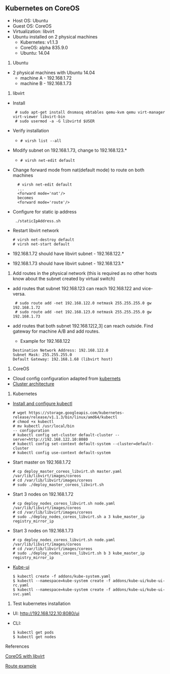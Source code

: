 ## Kubernetes on CoreOS

 - Host OS: Ubuntu
 - Guest OS: CoreOS
 - Virtualization: libvirt
 - Ubuntu installed on 2 physical machines
   - Kubernetes: v1.1.3
   - CoreOS: alpha 835.9.0
   - Ubuntu: 14.04

1. Ubuntu
 - 2 physical machines with Ubuntu 14.04
    * machine A - 192.168.1.72
    * machine B - 192.168.1.73
1. libvirt
 - Install

    ```
     # sudo apt-get install dnsmasq ebtables qemu-kvm qemu virt-manager virt-viewer libvirt-bin
     # sudo usermod -a -G libvirtd $USER
    ```
 - Verify installation
   * `# virsh list --all`
 - Modify subnet on 192.168.1.73, change to 192.168.123.*
   * `# virsh net-edit default`
 - Change forward mode from nat(default mode) to route on both machines

    ```
      # virsh net-edit default
      ...
      <forward mode='nat'/>
      becomes
      <forward mode='route'/>
    ```
 - Configure for static ip address

    ` ./staticIpAddress.sh`
 - Restart libvirt network

    ```
    # virsh net-destroy default
    # virsh net-start default
    ```
 - 192.168.1.72 should have libvirt subnet - 192.168.122.*
 - 192.168.1.73 should have libvirt subnet - 192.168.123.*

1. Add routes in the physical network (this is required as no other hosts know about the subnet created by virtual switch)
 - add routes that subnet 192.168.123 can reach 192.168.122 and vice-versa.

    ```
     # sudo route add -net 192.168.122.0 netmask 255.255.255.0 gw 192.168.1.72
     # sudo route add -net 192.168.123.0 netmask 255.255.255.0 gw 192.168.1.73
    ```
 - add routes that both subnet 192.168.12[2,3] can reach outside. Find gateway for machine A/B and add routes.
   - Example for 192.168.122

    ```
    Destination Network Address: 192.168.122.0
    Subnet Mask: 255.255.255.0
    Default Gateway: 192.168.1.68 (libvirt host)
    ```

1. CoreOS
 - Cloud config configuration adapted from [kubernets](https://github.com/kubernetes/kubernetes/tree/v1.1.3/docs/getting-started-guides/coreos/cloud-configs)
 - [Cluster architecture](https://coreos.com/os/docs/latest/cluster-architectures.html#easy-development/testing-cluster)


1. Kubernetes
    
 - [Install and configure kubectl][1]
    ```
   # wget https://storage.googleapis.com/kubernetes-release/release/v1.1.3/bin/linux/amd64/kubectl
   # chmod +x kubectl
   # mv kubectl /usr/local/bin
   -- configuration
   # kubectl config set-cluster default-cluster --server=http://192.168.122.10:8080
   # kubectl config set-context default-system --cluster=default-cluster
   # kubectl config use-context default-system
    ```
    
 - Start master on 192.168.1.72
    ```
    # cp deploy_master_coreos_libvirt.sh master.yaml  /var/lib/libvirt/images/coreos
    # cd /var/lib/libvirt/images/coreos
    # sudo ./deploy_master_coreos_libvirt.sh
    ```
 - Start 3 nodes on 192.168.1.72

    ```
    # cp deploy_nodes_coreos_libvirt.sh node.yaml  /var/lib/libvirt/images/coreos
    # cd /var/lib/libvirt/images/coreos
    # sudo ./deploy_nodes_coreos_libvirt.sh a 3 kube_master_ip registry_mirror_ip
    ```
 - Start 3 nodes on 192.168.1.73

    ```
    # cp deploy_nodes_coreos_libvirt.sh node.yaml  /var/lib/libvirt/images/coreos
    # cd /var/lib/libvirt/images/coreos
    # sudo ./deploy_nodes_coreos_libvirt.sh b 3 kube_master_ip registry_mirror_ip
    ```
 - [Kube-ui](https://github.com/kubernetes/kubernetes/tree/v1.1.3/cluster/addons/kube-ui)

    ```
    $ kubectl create -f addons/kube-system.yaml
    $ kubectl --namespace=kube-system create -f addons/kube-ui/kube-ui-rc.yaml
    $ kubectl --namespace=kube-system create -f addons/kube-ui/kube-ui-svc.yaml
    ```

1. Test kubernetes installation
 * UI: http://192.168.122.10:8080/ui
 * CLI:
 
     ```
     $ kubectl get pods
     $ kubectl get nodes
     ```


References

[CoreOS with libvirt](https://coreos.com/os/docs/latest/booting-with-libvirt.html)

[Route example](http://www.thegeekstuff.com/2012/04/route-examples/)

[1]:https://coreos.com/kubernetes/docs/latest/configure-kubectl.html
